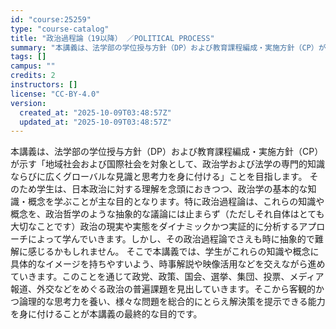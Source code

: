 ```yaml
---
id: "course:25259"
type: "course-catalog"
title: "政治過程論（19以降） ／POLITICAL PROCESS"
summary: "本講義は、法学部の学位授与方針（DP）および教育課程編成・実施方針（CP）が示す「地域社会および国際社会を対象として、政治学および法学の専門的知識ならびに広くグローバルな見識と思考力を身に付ける」ことを目指します。 そのため学生は、日本政治…"
tags: []
campus: ""
credits: 2
instructors: []
license: "CC-BY-4.0"
version:
  created_at: "2025-10-09T03:48:57Z"
  updated_at: "2025-10-09T03:48:57Z"
---
```

本講義は、法学部の学位授与方針（DP）および教育課程編成・実施方針（CP）が示す「地域社会および国際社会を対象として、政治学および法学の専門的知識ならびに広くグローバルな見識と思考力を身に付ける」ことを目指します。 そのため学生は、日本政治に対する理解を念頭におきつつ、政治学の基本的な知識・概念を学ぶことが主な目的となります。特に政治過程論は、これらの知識や概念を、政治哲学のような抽象的な議論には止まらず（ただしそれ自体はとても大切なことです）政治の現実や実態をダイナミックかつ実証的に分析するアプローチによって学んでいきます。しかし、その政治過程論でさえも時に抽象的で難解に感じるかもしれません。 そこで本講義では、学生がこれらの知識や概念に具体的なイメージを持ちやすいよう、時事解説や映像活用などを交えながら進めていきます。このことを通じて政党、政策、国会、選挙、集団、投票、メディア報道、外交などをめぐる政治の普遍課題を見出していきます。そこから客観的かつ論理的な思考力を養い、様々な問題を総合的にとらえ解決策を提示できる能力を身に付けることが本講義の最終的な目的です。

